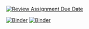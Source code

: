 [![Review Assignment Due Date](https://classroom.github.com/assets/deadline-readme-button-22041afd0340ce965d47ae6ef1cefeee28c7c493a6346c4f15d667ab976d596c.svg)](https://classroom.github.com/a/Kd-qJfrP)

[![Binder](https://mybinder.org/badge_logo.svg)](https://mybinder.org/v2/gh/dm4bem/dm4bem-glDemonti/HEAD)
[![Binder](https://mybinder.org/badge_logo.svg)]([https://mybinder.org/v2/gh/dm4bem/dm4bem-glDemonti/HEAD](https://mybinder.org/v2/gh/dm4bem/dm4bem-glDemonti/7bd3cfc1e1b58fd3894ba43404e0f6be23a12b18?urlpath=lab%2Ftree%2FPredictive_controler.ipynb))
